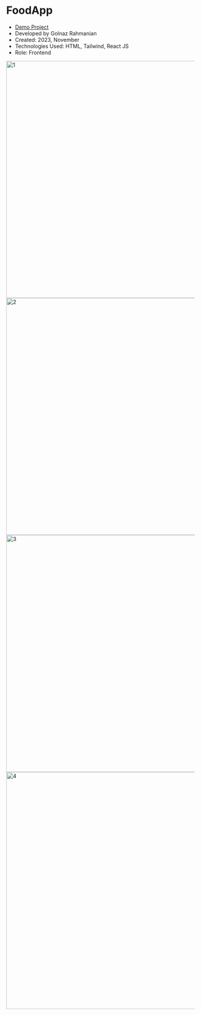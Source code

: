 # FoodApp

- [Demo Project](https://food-app-kappa-five.vercel.app/)
- Developed by Golnaz Rahmanian
- Created: 2023, November
- Technologies Used: HTML, Tailwind, React JS
- Role: Frontend

<img width="633" alt="1" src="https://github.com/golnazrahmanian/FoodApp/assets/136130710/1635138c-5ca2-4733-9b87-c54752905de5">
<img width="633" alt="2" src="https://github.com/golnazrahmanian/FoodApp/assets/136130710/47cc6b5e-5c1c-498c-a041-2ef133745671">
<img width="633" alt="3" src="https://github.com/golnazrahmanian/FoodApp/assets/136130710/cce80afb-56c3-4c11-96bb-5fa431b7f943">
<img width="633" alt="4" src="https://github.com/golnazrahmanian/FoodApp/assets/136130710/3d2618f6-d400-47db-b0f3-c4ec4610fa84">
